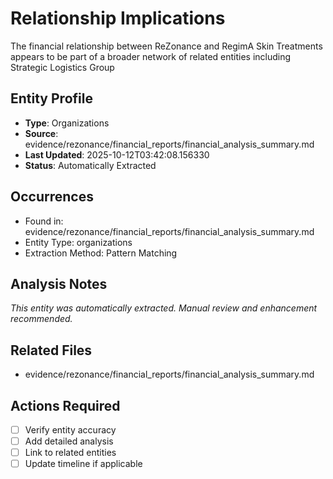 # Relationship Implications

The financial relationship between ReZonance and RegimA Skin Treatments appears to be part of a broader network of related entities including Strategic Logistics Group

## Entity Profile
- **Type**: Organizations
- **Source**: evidence/rezonance/financial_reports/financial_analysis_summary.md
- **Last Updated**: 2025-10-12T03:42:08.156330
- **Status**: Automatically Extracted

## Occurrences
- Found in: evidence/rezonance/financial_reports/financial_analysis_summary.md
- Entity Type: organizations
- Extraction Method: Pattern Matching

## Analysis Notes
*This entity was automatically extracted. Manual review and enhancement recommended.*

## Related Files
- evidence/rezonance/financial_reports/financial_analysis_summary.md

## Actions Required
- [ ] Verify entity accuracy
- [ ] Add detailed analysis
- [ ] Link to related entities
- [ ] Update timeline if applicable
